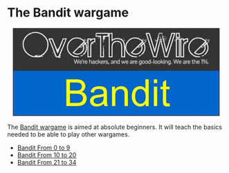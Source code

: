# The Bandit wargame

<p align="center">
  <img src="https://github.com/Reda-BELHAJ/OverTheWire/blob/main/Bandit/overthewire_poster.jpg" />
</p>

The [Bandit wargame](https://overthewire.org/wargames/bandit) is aimed at absolute beginners. It will teach the basics needed to be able to play other wargames.

- [Bandit From 0 to 9](https://github.com/Reda-BELHAJ/OverTheWire/tree/main/Bandit/Bandit0-9)
- [Bandit From 10 to 20](https://github.com/Reda-BELHAJ/OverTheWire/tree/main/Bandit/Bandit10-20)
- [Bandit From 21 to 34](https://github.com/Reda-BELHAJ/OverTheWire/tree/main/Bandit/Bnadit21-34)
